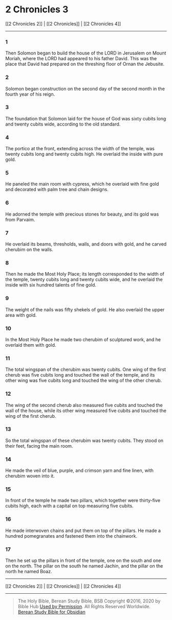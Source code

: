 # 2 Chronicles 3

[[2 Chronicles 2]] | [[2 Chronicles]] | [[2 Chronicles 4]]

---

### 1
Then Solomon began to build the house of the LORD in Jerusalem on Mount Moriah, where the LORD had appeared to his father David. This was the place that David had prepared on the threshing floor of Ornan the Jebusite.

### 2
Solomon began construction on the second day of the second month in the fourth year of his reign.

### 3
The foundation that Solomon laid for the house of God was sixty cubits long and twenty cubits wide, according to the old standard.

### 4
The portico at the front, extending across the width of the temple, was twenty cubits long and twenty cubits high. He overlaid the inside with pure gold.

### 5
He paneled the main room with cypress, which he overlaid with fine gold and decorated with palm tree and chain designs.

### 6
He adorned the temple with precious stones for beauty, and its gold was from Parvaim.

### 7
He overlaid its beams, thresholds, walls, and doors with gold, and he carved cherubim on the walls.

### 8
Then he made the Most Holy Place; its length corresponded to the width of the temple, twenty cubits long and twenty cubits wide, and he overlaid the inside with six hundred talents of fine gold.

### 9
The weight of the nails was fifty shekels of gold. He also overlaid the upper area with gold.

### 10
In the Most Holy Place he made two cherubim of sculptured work, and he overlaid them with gold.

### 11
The total wingspan of the cherubim was twenty cubits. One wing of the first cherub was five cubits long and touched the wall of the temple, and its other wing was five cubits long and touched the wing of the other cherub.

### 12
The wing of the second cherub also measured five cubits and touched the wall of the house, while its other wing measured five cubits and touched the wing of the first cherub.

### 13
So the total wingspan of these cherubim was twenty cubits. They stood on their feet, facing the main room.

### 14
He made the veil of blue, purple, and crimson yarn and fine linen, with cherubim woven into it.

### 15
In front of the temple he made two pillars, which together were thirty-five cubits high, each with a capital on top measuring five cubits.

### 16
He made interwoven chains and put them on top of the pillars. He made a hundred pomegranates and fastened them into the chainwork.

### 17
Then he set up the pillars in front of the temple, one on the south and one on the north. The pillar on the south he named Jachin, and the pillar on the north he named Boaz.

---

[[2 Chronicles 2]] | [[2 Chronicles]] | [[2 Chronicles 4]]

---

> The Holy Bible, Berean Study Bible, BSB
> Copyright &copy;2016, 2020 by Bible Hub
> [Used by Permission](https://berean.bible/terms.htm). All Rights Reserved Worldwide.
> [Berean Study Bible for Obsidian](https://github.com/gapmiss/berean-study-bible-for-obsidian)</small>

